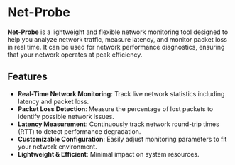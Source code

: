 # Net-Probe

**Net-Probe** is a lightweight and flexible network monitoring tool designed to help you analyze network traffic, measure latency, and monitor packet loss in real time. It can be used for network performance diagnostics, ensuring that your network operates at peak efficiency.

## Features

- **Real-Time Network Monitoring**: Track live network statistics including latency and packet loss.
- **Packet Loss Detection**: Measure the percentage of lost packets to identify possible network issues.
- **Latency Measurement**: Continuously track network round-trip times (RTT) to detect performance degradation.
- **Customizable Configuration**: Easily adjust monitoring parameters to fit your network environment.
- **Lightweight & Efficient**: Minimal impact on system resources.